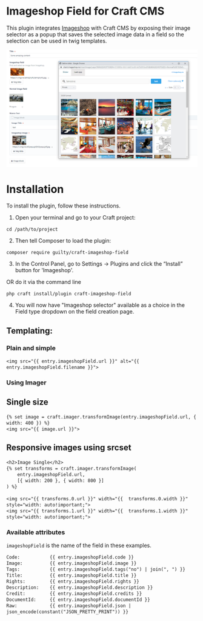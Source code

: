 # Imageshop Field for Craft CMS

This plugin integrates [Imageshop](https://www.imageshop.no/) with Craft CMS by exposing 
their image selector as a popup that saves the selected image data in a field so the selection 
can be used in twig templates.

 
 
 ![Screenshot](./screenshot.png)


# Installation

To install the plugin, follow these instructions.

1. Open your terminal and go to your Craft project:

```` 
cd /path/to/project
````

2. Then tell Composer to load the plugin:

```
composer require guilty/craft-imageshop-field
```
        
3. In the Control Panel, go to Settings → Plugins and click the “Install” button for 'Imageshop'.

OR do it via the command line

```
php craft install/plugin craft-imageshop-field
```
         

4. You will now have "Imageshop selector" available as a choice in the Field type dropdown on the field creation page.

 
  
## Templating:


### Plain and simple

```twig
<img src="{{ entry.imageshopField.url }}" alt="{{ entry.imageshopField.filename }}">
```

### Using Imager

## Single size

```twig
{% set image = craft.imager.transformImage(entry.imageshopField.url, { width: 400 }) %}
<img src="{{ image.url }}">
```


## Responsive images using srcset
```twig
<h2>Image Single</h2>
{% set transforms = craft.imager.transformImage(
    entry.imageshopField.url,
    [{ width: 200 }, { width: 800 }]
) %}

<img src="{{ transforms.0.url }}" width="{{  transforms.0.width }}" style="width: auto!important;">
<img src="{{ transforms.1.url }}" width="{{  transforms.1.width }}" style="width: auto!important;">
```
 
 
 
 
### Available attributes

```imageshopField``` is the name of the field in these examples.

 ```twig
Code:           {{ entry.imageshopField.code }}
Image:          {{ entry.imageshopField.image }}
Tags:           {{ entry.imageshopField.tags("no") | join(", ") }}
Title:          {{ entry.imageshopField.title }}
Rights:         {{ entry.imageshopField.rights }}
Description:    {{ entry.imageshopField.description }}
Credit:         {{ entry.imageshopField.credits }}
DocumentId:     {{ entry.imageshopField.documentId }}
Raw:            {{ entry.imageshopField.json | json_encode(constant("JSON_PRETTY_PRINT")) }}
```


